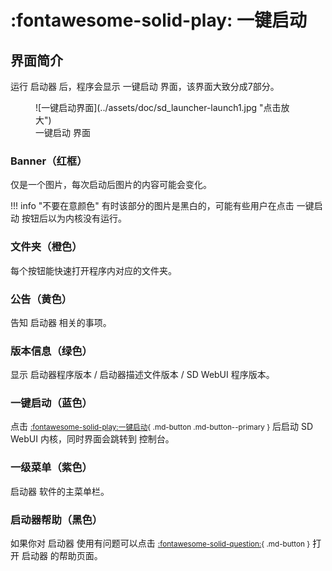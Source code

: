 
# :fontawesome-solid-play: 一键启动

## 界面简介
运行 启动器 后，程序会显示 一键启动 界面，该界面大致分成7部分。

<figure markdown="span">
    ![一键启动界面](../assets/doc/sd_launcher-launch1.jpg "点击放大")
    <figcaption>一键启动 界面</figcaption>
</figure>

### Banner（红框）
仅是一个图片，每次启动后图片的内容可能会变化。

!!! info "不要在意颜色"
    有时该部分的图片是黑白的，可能有些用户在点击 一键启动 按钮后以为内核没有运行。

### 文件夹（橙色）
每个按钮能快速打开程序内对应的文件夹。

### 公告（黄色）
告知 启动器 相关的事项。

### 版本信息（绿色）
显示 启动器程序版本 / 启动器描述文件版本 / SD WebUI 程序版本。

### 一键启动（蓝色）
点击 <small>[:fontawesome-solid-play:一键启动](#){ .md-button .md-button--primary }</small> 后启动 SD WebUI 内核，同时界面会跳转到 控制台。

### 一级菜单（紫色）
启动器 软件的主菜单栏。

### 启动器帮助（黑色）
如果你对 启动器 使用有问题可以点击 <small>[:fontawesome-solid-question:](#){ .md-button }</small> 打开 启动器 的帮助页面。
